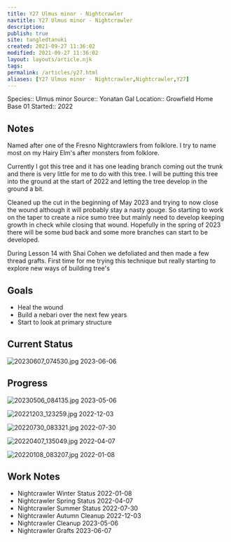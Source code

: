 ```yaml
---
title: Y27 Ulmus minor - Nightcrawler
navtitle: Y27 Ulmus minor - Nightcrawler
description: 
publish: true
site: tangledtanuki
created: 2021-09-27 11:36:02
modified: 2021-09-27 11:36:02
layout: layouts/article.njk
tags: 
permalink: /articles/y27.html
aliases: [Y27 Ulmus minor - Nightcrawler,Nightcrawler,Y27]
---
```


Species:: Ulmus minor
Source:: Yonatan Gal
Location:: Growfield Home Base 01
Started:: 2022

## Notes

Named after one of the Fresno Nightcrawlers from folklore. I try to name most on my Hairy Elm's after monsters from folklore.

Currently I got this tree and it has one leading branch coming out the trunk and there is very little for me to do with this tree. I will be putting this tree into the ground at the start of 2022 and letting the tree develop in the ground a bit.

Cleaned up the cut in the beginning of May 2023 and trying to now close the wound although it will probably stay a nasty gouge. So starting to work on the taper to create a nice sumo tree but mainly need to develop keeping growth in check while closing that wound. Hopefully in the spring of 2023 there will be some bud back and some more branches can start to be developed.

During Lesson 14 with Shai Cohen we defoliated and then made a few thread grafts. First time for me trying this technique but really starting to explore new ways of building tree's
## Goals

- Heal the wound 
- Build a nebari over the next few years
- Start to look at primary structure
## Current Status

![20230607_074530.jpg](/img/20230607_074530.jpg)
2023-06-06

## Progress

![20230506_084135.jpg](/img/20230506_084135.jpg)
2023-05-06

![20221203_123259.jpg](/img/20221203_123259.jpg)
2022-12-03

![20220730_083321.jpg](/img/20220730_083321.jpg)
2022-07-30

![20220407_135049.jpg](/img/20220407_135049.jpg)
2022-04-07

![20220108_083207.jpg](/img/20220108_083207.jpg)
2022-01-08

## Work Notes

- Nightcrawler Winter Status 2022-01-08
- Nightcrawler Spring Status 2022-04-07
- Nightcrawler Summer Status 2022-07-30
- Nightcrawler Autumn Cleanup 2022-12-03
- Nightcrawler Cleanup 2023-05-06
- Nightcrawler Grafts 2023-06-07
